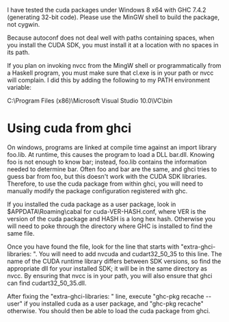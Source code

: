 I have tested the cuda packages under Windows 8 x64 with GHC 7.4.2 (generating
32-bit code). Please use the MinGW shell to build the package, not cygwin.

Because autoconf does not deal well with paths containing spaces, when you
install the CUDA SDK, you must install it at a location with no spaces in its
path.

If you plan on invoking nvcc from the MingW shell or programmatically from a
Haskell program, you must make sure that cl.exe is in your path or nvcc will
complain. I did this by adding the following to my PATH environment variable:

C:\Program Files (x86)\Microsoft Visual Studio 10.0\VC\bin

Using cuda from ghci
====================

On windows, programs are linked at compile time against an import library
foo.lib. At runtime, this causes the program to load a DLL bar.dll. Knowing foo
is not enough to know bar; instead, foo.lib contains the information needed to
determine bar. Often foo and bar are the same, and ghci tries to guess bar from
foo, but this doesn't work with the CUDA SDK libraries. Therefore, to use the
cuda package from within ghci, you will need to manually modify the package
configuration registered with ghc.

If you installed the cuda package as a user package, look in
$APPDATA\Roaming\cabal for cuda-VER-HASH.conf, where VER is the version of the
cuda package and HASH is a long hex hash. Otherwise you will need to poke
through the directory where GHC is installed to find the same file.

Once you have found the file, look for the line that starts with
"extra-ghci-libraries: ". You will need to add nvcuda and cudart32_50_35 to this
line. The name of the CUDA runtime library differs between SDK versions, so find
the appropriate dll for your installed SDK; it will be in the same directory as
nvcc. By ensuring that nvcc is in your path, you will also ensure that ghci can
find cudart32_50_35.dll.

After fixing the "extra-ghci-libraries: " line, execute "ghc-pkg recache --user"
if you installed cuda as a user package, and "ghc-pkg recache" otherwise. You
should then be able to load the cuda package from ghci.
